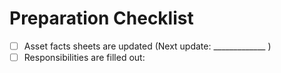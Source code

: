 # Preparation Checklist
- [ ] Asset facts sheets are updated (Next update: _____________ )
- [ ] Responsibilities are filled out:
